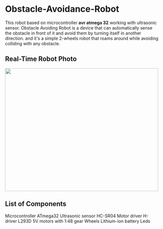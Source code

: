 # Obstacle-Avoidance-Robot

This robot based on microcontroller **avr atmega 32**  working with ultrasonic sensor. 
Obstacle Avoiding Robot is a device that can automatically sense the obstacle in front of 
it and avoid them by turning itself in another direction.
and it's a simple 2-wheels robot that roams around while avoiding colliding 
with any obstacle.

## Real-Time Robot Photo
<img src="https://user-images.githubusercontent.com/70710872/178770387-cadd049c-d55e-4fc5-b823-6b0ce5723dc0.jpeg" width="500" height="400">


## List of Components

Microcontroller ATmega32
Ultrasonic sensor HC-SR04 
Motor driver H-driver L293D
5V motors with 1:48 gear
Wheels
Lithium-ion battery
Leds

